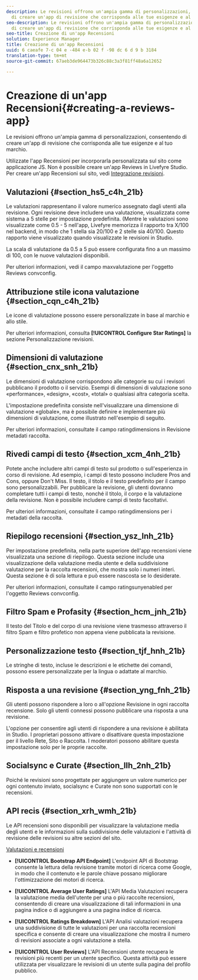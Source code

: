 ```yaml
---
description: Le revisioni offrono un'ampia gamma di personalizzazioni, consentendo
  di creare un'app di revisione che corrisponda alle tue esigenze e al tuo marchio.
seo-description: Le revisioni offrono un'ampia gamma di personalizzazioni, consentendo
  di creare un'app di revisione che corrisponda alle tue esigenze e al tuo marchio.
seo-title: Creazione di un'app Recensioni
solution: Experience Manager
title: Creazione di un'app Recensioni
uuid: 6 caeafe 7-c 04 e -484 e-b 02 f -98 dc 6 d 9 b 3184
translation-type: tm+mt
source-git-commit: 67aeb3de964473b326c88c3a3f81ff48a6a12652

---
```



# Creazione di un'app Recensioni{#creating-a-reviews-app}

Le revisioni offrono un'ampia gamma di personalizzazioni, consentendo di creare un'app di revisione che corrisponda alle tue esigenze e al tuo marchio.

Utilizzate l'app Recensioni per incorporarla personalizzata sul sito come applicazione JS. Non è possibile creare un'app Reviews in Livefyre Studio. Per creare un'app Recensioni sul sito, vedi [Integrazione revisioni](/help/implementation/c-app-integrations/c-reviews-integration.md).


## Valutazioni {#section_hs5_c4h_21b}

Le valutazioni rappresentano il valore numerico assegnato dagli utenti alla revisione. Ogni revisione deve includere una valutazione, visualizzata come sistema a 5 stelle per impostazione predefinita. (Mentre le valutazioni sono visualizzate come 0.5 - 5 nell'app, Livefyre memorizza il rapporto tra X/100 nel backend, in modo che 1 stella sia 20/100 e 2 stelle sia 40/100. Questo rapporto viene visualizzato quando visualizzate le revisioni in Studio.

La scala di valutazione da 0.5 a 5 può essere configurata fino a un massimo di 100, con le nuove valutazioni disponibili.

Per ulteriori informazioni, vedi il campo maxvalutazione per l'oggetto Reviews convconfig.

## Attribuzione stile icona valutazione {#section_cqn_c4h_21b}

Le icone di valutazione possono essere personalizzate in base al marchio e allo stile.

Per ulteriori informazioni, consulta **[!UICONTROL Configure Star Ratings]** la sezione Personalizzazione revisioni.

## Dimensioni di valutazione {#section_cnx_snh_21b}

Le dimensioni di valutazione corrispondono alle categorie su cui i revisori pubblicano il prodotto o il servizio. Esempi di dimensioni di valutazione sono «performance», «design», «cost», «total» o qualsiasi altra categoria scelta.

L'impostazione predefinita consiste nell'visualizzare una dimensione di valutazione «globale», ma è possibile definire e implementare più dimensioni di valutazione, come illustrato nell'esempio di seguito.

Per ulteriori informazioni, consultate il campo ratingdimensions in Revisione metadati raccolta.

## Rivedi campi di testo {#section_xcm_4nh_21b}

Potete anche includere altri campi di testo sul prodotto o sull'esperienza in corso di revisione. Ad esempio, i campi di testo possono includere Pros and Cons, oppure Don't Miss. Il testo, il titolo e il testo predefinito per il campo sono personalizzabili. Per pubblicare la revisione, gli utenti dovranno completare tutti i campi di testo, nonché il titolo, il corpo e la valutazione della revisione. Non è possibile includere campi di testo facoltativi.

Per ulteriori informazioni, consultate il campo ratingdimensions per i metadati della raccolta.

## Riepilogo recensioni {#section_ysz_lnh_21b}

Per impostazione predefinita, nella parte superiore dell'app recensioni viene visualizzata una sezione di riepilogo. Questa sezione include una visualizzazione della valutazione media utente e della suddivisione valutazione per la raccolta recensioni, che mostra solo i numeri interi. Questa sezione è di sola lettura e può essere nascosta se lo desiderate.

Per ulteriori informazioni, consultate il campo ratingsunyenabled per l'oggetto Reviews convconfig.

## Filtro Spam e Profasity {#section_hcm_jnh_21b}

Il testo del Titolo e del corpo di una revisione viene trasmesso attraverso il filtro Spam e filtro profetico non appena viene pubblicata la revisione.

## Personalizzazione testo {#section_tjf_hnh_21b}

Le stringhe di testo, incluse le descrizioni e le etichette dei comandi, possono essere personalizzate per la lingua o adattate al marchio.

## Risposta a una revisione {#section_yng_fnh_21b}

Gli utenti possono rispondere a loro o all'opzione Revisione in ogni raccolta recensione. Solo gli utenti connessi possono pubblicare una risposta a una revisione.

L'opzione per consentire agli utenti di rispondere a una revisione è abilitata in Studio. I proprietari possono attivare o disattivare questa impostazione per il livello Rete, Sito o Raccolta. I moderatori possono abilitare questa impostazione solo per le proprie raccolte.

## Socialsync e Curate {#section_llh_2nh_21b}

Poiché le revisioni sono progettate per aggiungere un valore numerico per ogni contenuto inviato, socialsync e Curate non sono supportati con le recensioni.

## API recis {#section_xrh_wmh_21b}

Le API recensioni sono disponibili per visualizzare la valutazione media degli utenti e le informazioni sulla suddivisione delle valutazioni e l'attività di revisione delle revisioni su altre sezioni del sito.

[Valutazioni e recensioni](https://api.livefyre.com/docs/apis/by-category/ratings-and-reviews)

* **[!UICONTROL Bootstrap API Endpoint]** L'endpoint API di Bootstrap consente la lettura della revisione tramite motori di ricerca come Google, in modo che il contenuto e le parole chiave possano migliorare l'ottimizzazione dei motori di ricerca.

* **[!UICONTROL Average User Ratings]** L'API Media Valutazioni recupera la valutazione media dell'utente per una o più raccolte recensioni, consentendo di creare una visualizzazione di tali informazioni in una pagina indice o di aggiungere a una pagina indice di ricerca.

* **[!UICONTROL Ratings Breakdown]** L'API Analisi valutazioni recupera una suddivisione di tutte le valutazioni per una raccolta recensioni specifica e consente di creare una visualizzazione che mostra il numero di revisioni associate a ogni valutazione a stella.

* **[!UICONTROL User Reviews]** L'API Recensioni utente recupera le revisioni più recenti per un utente specifico. Questa attività può essere utilizzata per visualizzare le revisioni di un utente sulla pagina del profilo pubblico.
